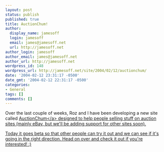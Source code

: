 ```yaml
---
layout: post
status: publish
published: true
title: AuctionChum!
author:
  display_name: jamesoff
  login: jamesoff
  email: james@jamesoff.net
  url: http://jamesoff.net
author_login: jamesoff
author_email: james@jamesoff.net
author_url: http://jamesoff.net
wordpress_id: 148
wordpress_url: http://jamesoff.net/site/2004/02/12/auctionchum/
date: '2004-02-12 23:31:17 -0500'
date_gmt: '2004-02-12 22:31:17 -0500'
categories:
- General
tags: []
comments: []
---
```

<p>Over the last couple of weeks, Roz and I have been developing a new site called <a href="http:&#47;&#47;www.auctionchum.com">AuctionChum<&#47;a> designed to help people selling stuff on auction sites (mainly eBay, but we'll be adding support for other sites soon).</p>
<p>Today it goes beta so that other people can try it out and we can see if it's going in the right direction. Head on over and check it out if you're interested! :)</p>

